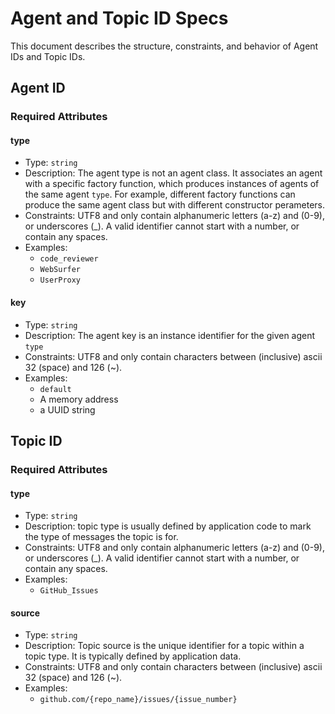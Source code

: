 # Agent and Topic ID Specs

This document describes the structure, constraints, and behavior of Agent IDs and Topic IDs.

## Agent ID

### Required Attributes

#### type

* Type: `string`
* Description: The agent type is not an agent class. It associates an agent with a specific factory function, which produces instances of agents of the same agent `type`. For example, different factory functions can produce the same agent class but with different constructor perameters.
* Constraints: UTF8 and only contain alphanumeric letters (a-z) and (0-9), or underscores (_). A valid identifier cannot start with a number, or contain any spaces.
* Examples:
    * `code_reviewer`
    * `WebSurfer`
    * `UserProxy`

#### key

* Type: `string`
* Description: The agent key is an instance identifier for the given agent `type`
* Constraints: UTF8 and only contain characters between (inclusive) ascii 32 (space) and 126 (~).
* Examples:
    * `default`
    * A memory address
    * a UUID string

## Topic ID

### Required Attributes

#### type

* Type: `string`
* Description: topic type is usually defined by application code to mark the type of messages the topic is for.
* Constraints: UTF8 and only contain alphanumeric letters (a-z) and (0-9), or underscores (_). A valid identifier cannot start with a number, or contain any spaces.
* Examples:
    * `GitHub_Issues`

#### source

* Type: `string`
* Description: Topic source is the unique identifier for a topic within a topic type. It is typically defined by application data.
* Constraints: UTF8 and only contain characters between (inclusive) ascii 32 (space) and 126 (~).
* Examples:
    * `github.com/{repo_name}/issues/{issue_number}`